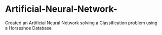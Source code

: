 # Artificial-Neural-Network-
Created an Artificial Neural Network solving a Classification problem using a Horseshoe Database
